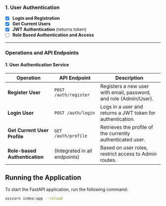 ### 1. User Authentication

- [x] **Login and Registration**
- [x] **Get Current Users**
- [x] **JWT Authentication** (returns token)
- [ ] **Role Based Authentication and Access**

---

### Operations and API Endpoints

#### 1. **User Authentication Service**

| Operation                     | API Endpoint                  | Description                                                       |
| ----------------------------- | ----------------------------- | ----------------------------------------------------------------- |
| **Register User**             | `POST /auth/register`         | Registers a new user with email, password, and role (Admin/User). |
| **Login User**                | `POST /auth/login`            | Logs in a user and returns a JWT token for authentication.        |
| **Get Current User Profile**  | `GET /auth/profile`           | Retrieves the profile of the currently authenticated user.        |
| **Role-based Authentication** | (Integrated in all endpoints) | Based on user roles, restrict access to Admin routes.             |

## Running the Application

To start the FastAPI application, run the following command:

```bash
uvicorn index:app --reload
```
